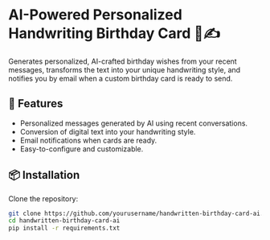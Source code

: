 # AI-Powered Personalized Handwriting Birthday Card 🎂✍️

Generates personalized, AI-crafted birthday wishes from your recent messages, transforms the text into your unique handwriting style, and notifies you by email when a custom birthday card is ready to send.

## 🌟 Features
- Personalized messages generated by AI using recent conversations.
- Conversion of digital text into your handwriting style.
- Email notifications when cards are ready.
- Easy-to-configure and customizable.

## 📦 Installation

Clone the repository:

```bash
git clone https://github.com/yourusername/handwritten-birthday-card-ai.git
cd handwritten-birthday-card-ai
pip install -r requirements.txt
